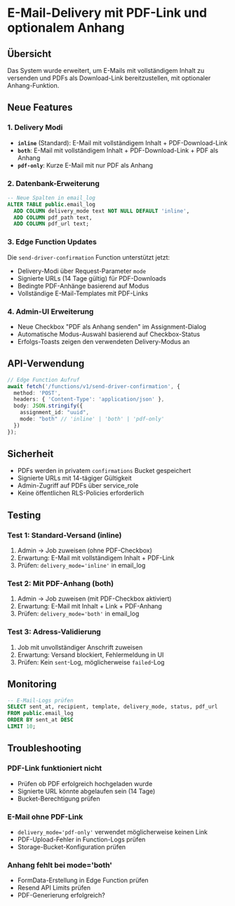 # E-Mail-Delivery mit PDF-Link und optionalem Anhang

## Übersicht

Das System wurde erweitert, um E-Mails mit vollständigem Inhalt zu versenden und PDFs als Download-Link bereitzustellen, mit optionaler Anhang-Funktion.

## Neue Features

### 1. Delivery Modi

- **`inline`** (Standard): E-Mail mit vollständigem Inhalt + PDF-Download-Link
- **`both`**: E-Mail mit vollständigem Inhalt + PDF-Download-Link + PDF als Anhang
- **`pdf-only`**: Kurze E-Mail mit nur PDF als Anhang

### 2. Datenbank-Erweiterung

```sql
-- Neue Spalten in email_log
ALTER TABLE public.email_log
  ADD COLUMN delivery_mode text NOT NULL DEFAULT 'inline',
  ADD COLUMN pdf_path text,
  ADD COLUMN pdf_url text;
```

### 3. Edge Function Updates

Die `send-driver-confirmation` Function unterstützt jetzt:
- Delivery-Modi über Request-Parameter `mode`
- Signierte URLs (14 Tage gültig) für PDF-Downloads
- Bedingte PDF-Anhänge basierend auf Modus
- Vollständige E-Mail-Templates mit PDF-Links

### 4. Admin-UI Erweiterung

- Neue Checkbox "PDF als Anhang senden" im Assignment-Dialog
- Automatische Modus-Auswahl basierend auf Checkbox-Status
- Erfolgs-Toasts zeigen den verwendeten Delivery-Modus an

## API-Verwendung

```typescript
// Edge Function Aufruf
await fetch('/functions/v1/send-driver-confirmation', {
  method: 'POST',
  headers: { 'Content-Type': 'application/json' },
  body: JSON.stringify({
    assignment_id: "uuid",
    mode: "both" // 'inline' | 'both' | 'pdf-only'
  })
});
```

## Sicherheit

- PDFs werden in privatem `confirmations` Bucket gespeichert
- Signierte URLs mit 14-tägiger Gültigkeit
- Admin-Zugriff auf PDFs über service_role
- Keine öffentlichen RLS-Policies erforderlich

## Testing

### Test 1: Standard-Versand (inline)
1. Admin → Job zuweisen (ohne PDF-Checkbox)
2. Erwartung: E-Mail mit vollständigem Inhalt + PDF-Link
3. Prüfen: `delivery_mode='inline'` in email_log

### Test 2: Mit PDF-Anhang (both)
1. Admin → Job zuweisen (mit PDF-Checkbox aktiviert)
2. Erwartung: E-Mail mit Inhalt + Link + PDF-Anhang
3. Prüfen: `delivery_mode='both'` in email_log

### Test 3: Adress-Validierung
1. Job mit unvollständiger Anschrift zuweisen
2. Erwartung: Versand blockiert, Fehlermeldung in UI
3. Prüfen: Kein `sent`-Log, möglicherweise `failed`-Log

## Monitoring

```sql
-- E-Mail-Logs prüfen
SELECT sent_at, recipient, template, delivery_mode, status, pdf_url
FROM public.email_log
ORDER BY sent_at DESC
LIMIT 10;
```

## Troubleshooting

### PDF-Link funktioniert nicht
- Prüfen ob PDF erfolgreich hochgeladen wurde
- Signierte URL könnte abgelaufen sein (14 Tage)
- Bucket-Berechtigung prüfen

### E-Mail ohne PDF-Link
- `delivery_mode='pdf-only'` verwendet möglicherweise keinen Link
- PDF-Upload-Fehler in Function-Logs prüfen
- Storage-Bucket-Konfiguration prüfen

### Anhang fehlt bei mode='both'
- FormData-Erstellung in Edge Function prüfen
- Resend API Limits prüfen
- PDF-Generierung erfolgreich?